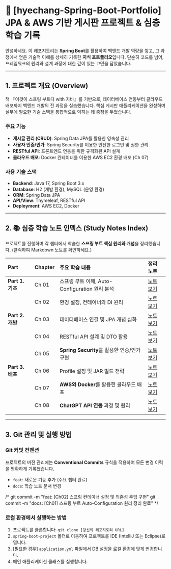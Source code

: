 # 🚀 [hyechang-Spring-Boot-Portfolio] JPA & AWS 기반 게시판 프로젝트 & 심층 학습 기록

안녕하세요. 이 레포지토리는 **Spring Boot**를 활용하여 백엔드 개발 역량을 쌓고, 그 과정에서 얻은 기술적 이해를 상세히 기록한 **지식 포트폴리오**입니다. 단순히 코드를 넘어, 프레임워크의 원리와 설계 과정에 대한 깊이 있는 고민을 담았습니다.

---

## 1. 프로젝트 개요 (Overview)

책 『이것이 스프링 부트다 with 자바』를 기반으로, 데이터베이스 연동부터 클라우드 배포까지 백엔드 개발의 전 과정을 실습했습니다. 핵심 게시판 애플리케이션을 완성하며 실무에 필요한 기술 스택을 통합적으로 익히는 데 중점을 두었습니다.

### 주요 기능
- **게시글 관리 (CRUD)**: Spring Data JPA를 활용한 영속성 관리
- **사용자 인증/인가**: Spring Security를 이용한 안전한 로그인 및 권한 관리
- **RESTful API**: 프론트엔드 연동을 위한 규격화된 API 설계
- **클라우드 배포**: Docker 컨테이너를 이용한 AWS EC2 환경 배포 (Ch 07)

### 사용 기술 스택
- **Backend**: Java 17, Spring Boot 3.x
- **Database**: H2 (개발 환경), MySQL (운영 환경)
- **ORM**: Spring Data JPA
- **API/View**: Thymeleaf, RESTful API
- **Deployment**: AWS EC2, Docker

---

## 2. 📚 심층 학습 노트 인덱스 (Study Notes Index)

프로젝트를 진행하며 각 챕터에서 학습한 **스프링 부트 핵심 원리와 개념**을 정리했습니다. (클릭하여 Markdown 노트를 확인하세요.)

| Part | Chapter | 주요 학습 내용 | 정리 노트 |
| :--- | :--- | :--- | :--- |
| **Part 1. 기초** | Ch 01 | 스프링 부트 이해, Auto-Configuration 원리 분석 | [노트 보기](./study-notes/01_Part_스프링부트의기초/01_스프링부트_이해하기.md) |
| | Ch 02 | 환경 설정, 컨테이너와 DI 원리 | [노트 보기](./study-notes/01_Part_스프링부트의기초/02_스프링부트_시작하기.md) |
| **Part 2. 개발** | Ch 03 | 데이터베이스 연결 및 JPA 개념 심화 | [노트 보기](./study-notes/02_Part_스프링부트애플리케이션개발/03_데이터베이스_연동하기.md) |
| | Ch 04 | RESTful API 설계 및 DTO 활용 | [노트 보기](./study-notes/02_Part_스프링부트애플리케이션개발/04_RESTful_API_작성하기.md) |
| | Ch 05 | **Spring Security**를 활용한 인증/인가 구현 | [노트 보기](./study-notes/02_Part_스프링부트애플리케이션개발/05_스프링부트로_게시판_만들기.md) |
| **Part 3. 배포** | Ch 06 | Profile 설정 및 JAR 빌드 전략 | [노트 보기](./study-notes/03_Part_빌드및배포/06_프로파일및빌드.md) |
| | Ch 07 | **AWS와 Docker**를 활용한 클라우드 배포 | [노트 보기](./study-notes/03_Part_빌드및배포/07_애플리케이션_배포하기.md) |
| | Ch 08 | **ChatGPT API 연동** 과정 및 원리 | [노트 보기](./study-notes/03_Part_빌드및배포/08_스프링부트와_챗GPT_연동하기.md) |


---

## 3. Git 관리 및 실행 방법

### Git 커밋 컨벤션
프로젝트의 버전 관리에는 **Conventional Commits** 규칙을 적용하여 모든 변경 이력을 명확하게 기록했습니다.
- `feat`: 새로운 기능 추가 (주요 챕터 완료)
- `docs`: 학습 노트 문서 변경

/* 
git commit -m "feat: [Ch02] 스프링 컨테이너 설정 및 의존성 주입 구현"
git commit -m  "docs: [Ch01] 스프링 부트 Auto-Configuration 원리 정리 완료"
*/
### 로컬 환경에서 실행하는 방법
1. 프로젝트를 클론합니다: `git clone [당신의 레포지토리 URL]`
2. `spring-boot-project` 폴더로 이동하여 프로젝트를 IDE (IntelliJ 또는 Eclipse)로 엽니다.
3. [필요한 경우] `application.yml` 파일에서 DB 설정을 로컬 환경에 맞게 변경합니다.
4. 메인 애플리케이션 클래스를 실행합니다.

```markdown
